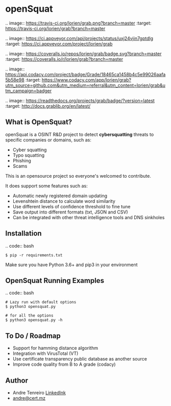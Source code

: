 openSquat
====

.. image:: https://travis-ci.org/lorien/grab.png?branch=master
    :target: https://travis-ci.org/lorien/grab?branch=master

.. image:: https://ci.appveyor.com/api/projects/status/uxj24vjin7gptdlg
    :target: https://ci.appveyor.com/project/lorien/grab

.. image:: https://coveralls.io/repos/lorien/grab/badge.svg?branch=master
    :target: https://coveralls.io/r/lorien/grab?branch=master

.. image:: https://api.codacy.com/project/badge/Grade/18465ca1458b4c5e99026aafa5b58e98
   :target: https://www.codacy.com/app/lorien/grab?utm_source=github.com&utm_medium=referral&utm_content=lorien/grab&utm_campaign=badger

.. image:: https://readthedocs.org/projects/grab/badge/?version=latest
    :target: http://docs.grablib.org/en/latest/

What is OpenSquat?
-------------

openSquat is a OSINT R&D project to detect **cybersquatting** threats to specific companies or domains, such as:

* Cyber squatting
* Typo squatting
* Phishing
* Scams

This is an opensource project so everyone's welcomed to contribute.


It does support some features such as:

* Automatic newly registered domain updating
* Levenshtein distance to calculate word similarity
* Use different levels of confidence threshold to fine tune
* Save output into different formats (txt, JSON and CSV)
* Can be integrated with other threat intelligence tools and DNS sinkholes

Installation
------------

.. code:: bash

    $ pip -r requirements.txt

Make sure you have Python 3.6+ and pip3 in your environment


OpenSquat Running Examples
------------

.. code:: bash

    # Lazy run with default options
    $ python3 opensquat.py

    # for all the options
    $ python3 opensquat.py -h



To Do / Roadmap
-------------

* Support for hamming distance algorithm
* Integration with VirusTotal (VT)
* Use certificate transparency public database as another source
* Improve code quality from B to A grade (codacy)


Author
-------------
* Andre Tenreiro [LinkedInk](https://www.linkedin.com/in/andretenreiro/)
* andre@cert.mz


